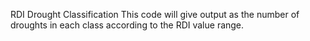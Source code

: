 RDI Drought Classification
This code will give output as the number of droughts in each class according to the RDI value range.
